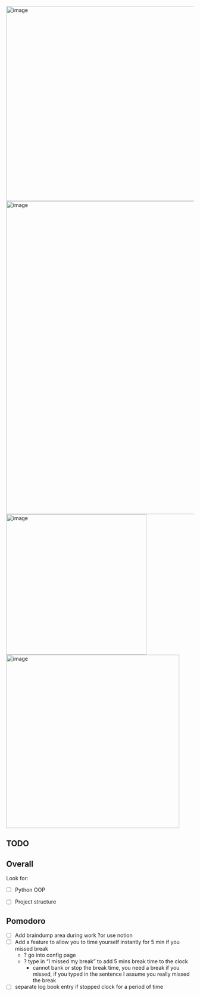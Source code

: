 <img width="523" alt="image" src="https://github.com/ohvelynuna/pomodoro_clock/assets/132867898/0947a08f-83ab-4167-a225-e0ba5de3d7f2">

<img width="840" alt="image" src="https://github.com/ohvelynuna/pomodoro_clock/assets/132867898/0ce6fb9f-fa53-4f5e-b64f-f35e6f25db0a">

<img width="377" alt="image" src="https://github.com/ohvelynuna/pomodoro_clock/assets/132867898/38788590-99c2-4815-b6ac-df7be4ecc89d">

<img width="465" alt="image" src="https://github.com/ohvelynuna/pomodoro_clock/assets/132867898/530d846d-3457-4675-a012-d6615b5cd37b">

## TODO
## Overall

Look for:
- [ ] Python OOP
- [ ] Project structure


## Pomodoro

- [ ] Add braindump area during work ?or use notion
- [ ] Add a feature to allow you to time yourself instantly for 5 min if you missed break
    - ? go into config page
    - ? type in “I missed my break” to add 5 mins break time to the clock
        - cannot bank or stop the break time, you need a break if you missed, if you typed in the sentence I assume you really missed the break
- [ ] separate log book entry if stopped clock for a period of time
